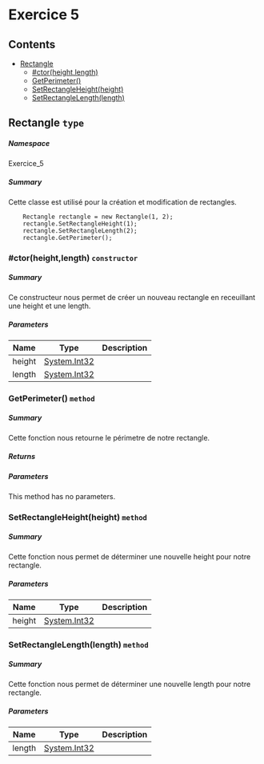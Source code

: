 <a name='assembly'></a>
# Exercice 5

## Contents

- [Rectangle](#T-Exercice_5-Rectangle 'Exercice_5.Rectangle')
  - [#ctor(height,length)](#M-Exercice_5-Rectangle-#ctor-System-Int32,System-Int32- 'Exercice_5.Rectangle.#ctor(System.Int32,System.Int32)')
  - [GetPerimeter()](#M-Exercice_5-Rectangle-GetPerimeter 'Exercice_5.Rectangle.GetPerimeter')
  - [SetRectangleHeight(height)](#M-Exercice_5-Rectangle-SetRectangleHeight-System-Int32- 'Exercice_5.Rectangle.SetRectangleHeight(System.Int32)')
  - [SetRectangleLength(length)](#M-Exercice_5-Rectangle-SetRectangleLength-System-Int32- 'Exercice_5.Rectangle.SetRectangleLength(System.Int32)')

<a name='T-Exercice_5-Rectangle'></a>
## Rectangle `type`

##### Namespace

Exercice_5

##### Summary

Cette classe est utilisé pour la création et modification de rectangles.

```
    Rectangle rectangle = new Rectangle(1, 2);
    rectangle.SetRectangleHeight(1);
    rectangle.SetRectangleLength(2);
    rectangle.GetPerimeter();
```

<a name='M-Exercice_5-Rectangle-#ctor-System-Int32,System-Int32-'></a>
### #ctor(height,length) `constructor`

##### Summary

Ce constructeur nous permet de créer un nouveau rectangle en receuillant une height et une length.

##### Parameters

| Name | Type | Description |
| ---- | ---- | ----------- |
| height | [System.Int32](http://msdn.microsoft.com/query/dev14.query?appId=Dev14IDEF1&l=EN-US&k=k:System.Int32 'System.Int32') |  |
| length | [System.Int32](http://msdn.microsoft.com/query/dev14.query?appId=Dev14IDEF1&l=EN-US&k=k:System.Int32 'System.Int32') |  |

<a name='M-Exercice_5-Rectangle-GetPerimeter'></a>
### GetPerimeter() `method`

##### Summary

Cette fonction nous retourne le périmetre de notre rectangle.

##### Returns



##### Parameters

This method has no parameters.

<a name='M-Exercice_5-Rectangle-SetRectangleHeight-System-Int32-'></a>
### SetRectangleHeight(height) `method`

##### Summary

Cette fonction nous permet de déterminer une nouvelle height pour notre rectangle.

##### Parameters

| Name | Type | Description |
| ---- | ---- | ----------- |
| height | [System.Int32](http://msdn.microsoft.com/query/dev14.query?appId=Dev14IDEF1&l=EN-US&k=k:System.Int32 'System.Int32') |  |

<a name='M-Exercice_5-Rectangle-SetRectangleLength-System-Int32-'></a>
### SetRectangleLength(length) `method`

##### Summary

Cette fonction nous permet de déterminer une nouvelle length pour notre rectangle.

##### Parameters

| Name | Type | Description |
| ---- | ---- | ----------- |
| length | [System.Int32](http://msdn.microsoft.com/query/dev14.query?appId=Dev14IDEF1&l=EN-US&k=k:System.Int32 'System.Int32') |  |
